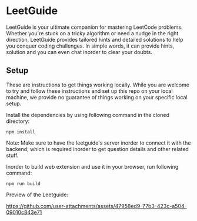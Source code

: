 # LeetGuide

LeetGuide is your ultimate companion for mastering LeetCode problems. Whether you're stuck on a tricky algorithm or need a nudge in the right direction, LeetGuide provides tailored hints and detailed solutions to help you conquer coding challenges. In simple words, it can provide hints, solution and you can even chat inorder to clear your doubts.

## Setup
These are instructions to get things working locally. While you are welcome to try and follow these instructions and set up this repo on your local machine, we provide no guarantee of things working on your specific local setup.

Install the dependencies by using following command in the cloned directory:
```
npm install
```

Note: Make sure to have the leetguide's server inorder to connect it with the backend, which is required inorder to get question details and other related stuff.

Inorder to build web extension and use it in your browser, run following command:
```
npm run build
```
Preview of the Leetguide: 

https://github.com/user-attachments/assets/47958ed9-77b3-423c-a504-09010c843e71

